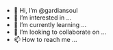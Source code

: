 - 👋 Hi, I’m @gardiansoul
- 👀 I’m interested in ...
- 🌱 I’m currently learning ...
- 💞️ I’m looking to collaborate on ...
- 📫 How to reach me ...

<!---
gardiansoul/gardiansoul is a ✨ special ✨ repository because its `README.md` (this file) appears on your GitHub profile.
You can click the Preview link to take a look at your changes.
--->

